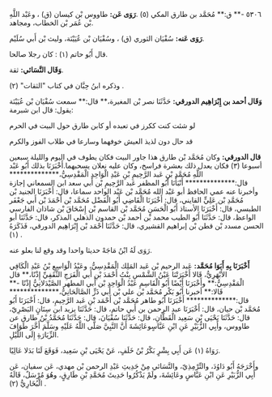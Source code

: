 ٥٣٠٦ -** ق:** مُحَمَّد بن طارق المكي (٥) .**رَوَى عَن:** طاووس بْن كيسان (ق) ، وعَبْد اللَّهِ بْن عُمَر بْن الخطاب، ومجاهد.

**رَوَى عَنه:** سُفْيَان الثوري (ق) ، وسُفْيَان بْن عُيَيْنَة، وليث بْن أَبي سُلَيْم.

قال أَبُو حاتم (١) : كان رجلا صالحا.

**وَقَال النَّسَائي:** ثقة.

وذكره ابنُ حِبَّان في كتاب "الثقات" (٢) .

**وَقَال أحمد بن إِبْرَاهِيم الدورقي:** حَدَّثَنَا نصر بْن المغيرة،** قال:** سمعت سُفْيَان بْن عُيَيْنَة يقول: قال ابن شبرمة:

لو شئت كنت ككرز في تعبده أو كابن طارق حول البيت في الحرم

قد حال دون لذيذ العيش خوفهما وسارعا في طلاب الفوز والكرم

**قال الدورقي:** وكان مُحَمَّد بْن طارق هذا جاور البيت فكان يطوف في اليوم والليلة سبعين أسبوعا (٣) فكان يعدل ذلك بعشرة فراسخ، وكان عليه نعلان يسحبهما.أَخْبَرَنَا بذلك أَبُو عَبْد اللَّهِ مُحَمَّدِ بْنِ عَبد الرَّحِيمِ بْنِ عَبْدِ الْوَاحِدِ الْمَقْدِسِيُّ،************** قال:************** أَنْبَأَنَا أَبُو المظفر عَبد الرَّحِيمِ بْن أَبي سعد ابن السمعاني إجازة وأخبرنا عنه عمي الحافظ أبو عَبْد الله مُحَمَّد بْن عَبْد الواحد سماعا، قال: أَخْبَرَنَا الجنيد بْن مُحَمَّدِ بْن عَلِيٍّ القايني، قال: أَخْبَرَنَا الْقَاضِي أَبُو الْفَضْل مُحَمَّد بْن أَحْمَدَ بْن أَبي جَعْفَر الطبسي، قال: أَخْبَرَنَا الأستاذ أَبُو الْحَسَنِ مُحَمَّد بْن القاسم بْن إِسْحَاقَ بْن شاذان الفارسي الواعظ، قال: حَدَّثَنَا أَبُو الطيب محمد بْن أحمد بْن حمدون الذهلي المذكر، قال: حَدَّثَنَا أبو الحسن مسدد بْن قطن بْن إبراهيم القشيري، قال: حَدَّثَنَا أَحْمَد بْن إِبْرَاهِيم الدورقي، فَذَكَرَهُ (١) .

رَوَى لَهُ ابْنُ مَاجَهْ حديثا واحدا وقد وقع لنا بعلو عنه.

**أَخْبَرَنَا بِهِ أَبَوَا مُحَمَّد:** عَبد الرحيم بْن عَبد المَلِك الْمَقْدِسِيُّ، وعَبْدُ الْوَاسِعِ بْنُ عَبْدِ الْكَافِي الأَبْهَرِيُّ، قَالا أَخْبَرَتْنَا عَيْنُ الشَّمْسِ بِنْتُ أَحْمَدَ بْنِ أَبي الْفَرَجِ الثَّقَفِيِّ إِذْنًا،** قال الْمَقْدِسِيُّ:** وأَخْبَرَنَا أَيْضًا أَبُو الْقَاسِمِ عَبْدُ الْوَاحِدِ بْن أَبي المطهر الصَّيْدَلانِيُّ إِذْنًا -** قَالا:** أخبرنا أَبُو بَكْر مُحَمَّد بْن علي بْن أَبي ذَرٍّ الصَّالَحَانِيُّ،************** قال:************** أَخْبَرَنَا أَبُو طاهر مُحَمَّد بْن أَحْمَد بْنِ عَبد الرَّحِيمِ، قال: أَخْبَرَنَا أَبُو مُحَمَّد بْن حيان، قال: أَخْبَرَنَا عبد الرحمن بن أَبي حاتم، قال: حَدَّثَنَا يزيد ابن سِنَانٍ البَصْرِيّ، قال: حَدَّثَنَا يَحْيَى بْنِ سَعِيد الْقَطَّانِ، قال: حَدَّثَنَا سُفْيَانَ، قال: حَدَّثَنَا مُحَمَّدُ بْنُ طارق عن طاووس، وأَبِي الزُّبَيْرِ عَنِ ابْنِ عَبَّاسٍوعَائِشَةَ أَنَّ النَّبِيَّ صَلَّى اللَّهُ عَلَيْهِ وسَلَّمَ أَخَّرَ طَوَافَ الزِّيَارَةِ إِلَى اللَّيْلِ.

رَوَاهُ (١) عَن أَبِي بِشْرٍ بَكْرُ بْنُ خَلَفٍ، عَنْ يَحْيَى بْنِ سَعِيد، فَوَقَعَ لَنَا بَدَلا عَالِيًا.

وأَخْرَجَهُ أَبُو دَاوُدَ، والتِّرْمِذِيّ، والنَّسَائي مِنْ حَدِيثِ عَبْدِ الرحمن بْن مهدي، عَن سفيان، عَن أَبِي الزُّبَيْرِ عَنِ ابْنِ عَبَّاسٍ وعَائِشَةَ، ولَمْ يَذْكُرُوا حَدِيثَ مُحَمَّدِ بْنِ طَارِقٍ، وهُوَ مُرْسَلٌ، قَالَهُ الْبُخَارِيُّ (٢) .